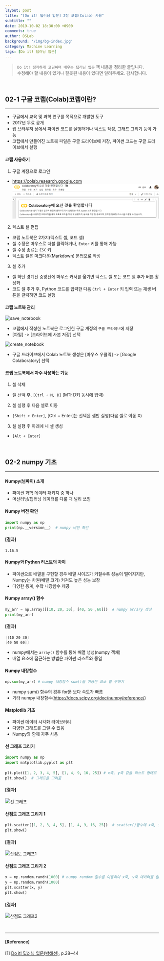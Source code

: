 ```yaml
---
layout: post
title: "[Do it! 딥러닝 입문] 2장 코랩(Colab) 사용"
subtitle: ""
date: 2019-10-02 18:30:00 +0900
comments: true
author: DSLab
background: '/img/bg-index.jpg'
category: Machine Learning
tags: [Do it! 딥러닝 입문]
---
```

> `Do it! 정직하게 코딩하며 배우는 딥러닝 입문` 책 내용을 정리한 글입니다.<br>
> 수정해야 할 내용이 있거나 잘못된 내용이 있다면 알려주세요. 감사합니다.

<br>

## 02-1 구글 코랩(Colab)코랩이란?

---

 - 구글에서 교육 및 과학 연구를 목적으로 개발한 도구  
 - 2017년 무료 공개  
 - 웹 브라우저 상에서 파이썬 코드를 실행하거나 텍스트 작성, 그래프 그리기 등이 가능  
 - 코랩에서 만들어진 노트북 파일은 구글 드라이브에 저장, 파이썬 코드는 구글 드라이브에서 실행


#### 코랩 사용하기

1. 구글 계정으로 로그인

  - https://colab.research.google.com
  ![welcome](post_img/ML/ch2/welcome_colab.png)

2. 텍스트 셀 편집

  - 코랩 노트북은 2가지(텍스트 셀, 코드 셀)
  - 셀 수정은 마우스로 더블 클릭하거나, `Enter` 키를 통해 가능
  - 셀 수정 종료는 `ESC` 키
  - 텍스트 셀은 마크다운(Markdown) 문법으로 작성

3. 셀 추가
  - 셀 하단 경계선 중앙선에 마우스 커서를 옮기면 텍스트 셀 또는 코드 셀 추가 버튼 활성화
  - 코드 셀 추가 후, Python 코드를 입력한 다음 `Ctrl + Enter` 키 입력 또는 재생 버튼을 클릭하면 코드 실행


#### 코랩 노트북 관리

![save_notebook]([choidslab.github.io]/post_img/ML/ch2/save_notebook.png)
  - 코랩에서 작성한 노트북은 로그인한 구글 계정의 `구글 드라이브`에 저장
  - [파일] -> [드라이브에 사본 저장] 선택

![create_notebook]([choidslab.github.io]/post_img/ML/ch2/create_notebook.png)
  - 구글 드라이브에서 Colab 노트북 생성은 [마우스 우클릭] -> [Google Colaboratory] 선택



#### 코랩 노트북에서 자주 사용하는 기능

1. 셀 삭제
  - 셀 선택 후, `[Ctrl + M, D]` (M과 D키 동시에 입력)
2. 셀 실행 후 다음 셀로 이동
  - `[Shift + Enter]`, [Ctrl + Enter]는 선택된 셀만 실행(다음 셀로 이동 X)
3. 셀 실행 후 아래에 새 셀 생성
  - `[Alt + Enter]`

<br>

## 02-2 numpy 기초

---

#### Numpy(넘파이) 소개

  - 파이썬 과학 데이터 패키지 중 하나
  - 머신러닝/딥러닝 데이터를 다룰 때 널리 쓰임

#### Numpy 버전 확인
```python
import numpy as np
print(np.__version__)  # numpy 버전 확인
```

#### [결과]
```
1.16.5
```

#### Numpy와 Python 리스트의 차이

  - 파이썬으로 배열을 구현할 경우 배열 사이즈가 커질수록 성능이 떨어지지만, Numpy는 차원(배열 크기) 커져도 높은 성능 보장
  - 다양한 통계, 수학 내장함수 제공

#### Numpy array() 함수

```python
my_arr = np.array([[10, 20, 30], [40, 50 ,60]])  # numpy arrary 생성
print(my_arr)
```

#### [결과]
```
[[10 20 30]
[40 50 60]]
```
  - numpy에서는 `array()` 함수를 통해 배열 생성(numpy 객체)
  - 배열 요소에 접근하는 방법은 파이썬 리스트와 동일

#### Numpy 내장함수

```python
np.sum(my_arr) # numpy 내장함수 sum()을 이용한 요소 합 구하기
```

  - numpy sum() 함수의 경우 for문 보다 속도가 빠름
  - 기타 numpy 내장함수(https://docs.scipy.org/doc/numpy/reference/)

#### Matplotlib 기초

  - 파이썬 데이터 시각화 라이브러리
  - 다양한 그래프를 그릴 수 있음
  - Numpy와 함께 자주 사용

#### 선 그래프 그리기
```python
import numpy as np
import matplotlib.pyplot as plt

plt.plot([1, 2, 3, 4, 5], [1, 4, 9, 16, 25]) # x축, y축 값을 리스트 형태로 전달
plt.show()  # 그래프를 그려줌
```

#### [결과]
![선 그래프]([choidslab.github.io]/post_img/ML/ch2/linear.png)

#### 산점도 그래프 그리기 1

```python
plt.scatter([1, 2, 3, 4, 5], [1, 4, 9, 16, 25])  # scatter()함수에 x축, y축 정보를 리스트로 전달하여 산점도 그래프 표현
plt.show()
```

#### [결과]
![산점도 그래프1]([choidslab.github.io]/post_img/ML/ch2/scatter1.png)


#### 산점도 그래프 그리기 2

```python
x = np.random.randn(1000) # numpy random 함수를 이용하여 x축, y축 데이터를 임의로 생성
y = np.random.randn(1000)
plt.scatter(x, y)
plt.show()
```

#### [결과]
![산점도 그래프2]([choidslab.github.io]/post_img/ML/ch2/scatter2.png)

<br>

---

#### [Reference]

[1] [Do it! 딥러닝 입문(박해선)](http://www.kyobobook.co.kr/product/detailViewKor.laf?ejkGb=KOR&mallGb=KOR&barcode=9791163031093&orderClick=LAG&Kc=), p.28~44
